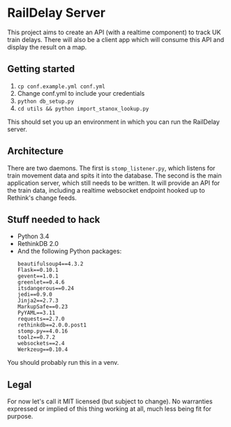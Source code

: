 # RailDelay Server

This project aims to create an API (with a realtime component) to track
UK train delays. There will also be a client app which will consume this API
and display the result on a map.

## Getting started

1. `cp conf.example.yml conf.yml`
2. Change conf.yml to include your credentials
3. `python db_setup.py`
4. `cd utils && python import_stanox_lookup.py`

This should set you up an environment in which you can run the RailDelay
server.

## Architecture

There are two daemons. The first is `stomp_listener.py`, which listens for
train movement data and spits it into the database. The second is the main
application server, which still needs to be written. It will provide an API
for the train data, including a realtime websocket endpoint hooked up to
Rethink's change feeds.

## Stuff needed to hack

* Python 3.4
* RethinkDB 2.0
* And the following Python packages:
  ```
  beautifulsoup4==4.3.2
  Flask==0.10.1
  gevent==1.0.1
  greenlet==0.4.6
  itsdangerous==0.24
  jedi==0.9.0
  Jinja2==2.7.3
  MarkupSafe==0.23
  PyYAML==3.11
  requests==2.7.0
  rethinkdb==2.0.0.post1
  stomp.py==4.0.16
  toolz==0.7.2
  websockets==2.4
  Werkzeug==0.10.4
  ```

You should probably run this in a venv.

## Legal

For now let's call it MIT licensed (but subject to change).
No warranties expressed or implied of this thing working at all, much less
being fit for purpose.
